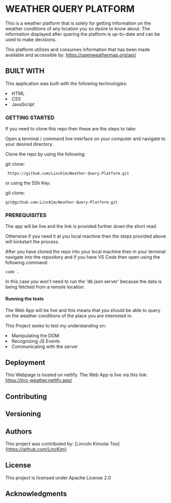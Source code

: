 # WEATHER QUERY PLATFORM
This is a weather platform that is solely for getting information on the weather conditions of any location you so desire to know about. The information displayed after quering the platform is up-to-date and can be used to make decisions. 

This platform utilizes and consumes information that has been made available and accessible by: https://openweathermap.org/api/

## BUILT WITH
This application was built with the following technologies:

<li>HTML</li>
<li>CSS</li>
<li>JavaScript</li>


### GETTING STARTED
If you need to clone this repo then these are the steps to take:

Open a terminal / command line interface on your computer and navigate to your desired directory.

Clone the repo by using the following:

  git clone:
  
     https://github.com/LincKim/Weather-Query-Platform.git
  
  or using the SSh Key:

  git clone:
  
    git@github.com:LincKim/Weather-Query-Platform.git 


### PREREQUISITES
The app will be live and the link is provided further down the short read.

Otherwise if you need it at you local machine then the steps provided above will kickstart the process.

After you have cloned the repo into your local machine then in your terminal navigate into the repository and if you have VS Code then open using the following command:

    code .

In this case you won't need to run the 'db json server' because the data is being fetched from a remote location.
 

#### Running the tests
The Web App will be live and this means that you should be able to query on the weather conditions of the place you are interested in.

This Project seeks to test my understanding on:

<li>Manipulating the DOM</li>
<li>Recognizing JS Events</li>
<li>Communicating with the server</li>

## Deployment
This Webpage is hosted on netlify.
The Web App is live via this link: https://linc-weather.netlify.app/

## Contributing
## Versioning
## Authors
This project was contributed by: [Lincoln Kimutai Too] {https://github.com/LincKim}

## License
This project is licensed under Apache License 2.0

## Acknowledgments
